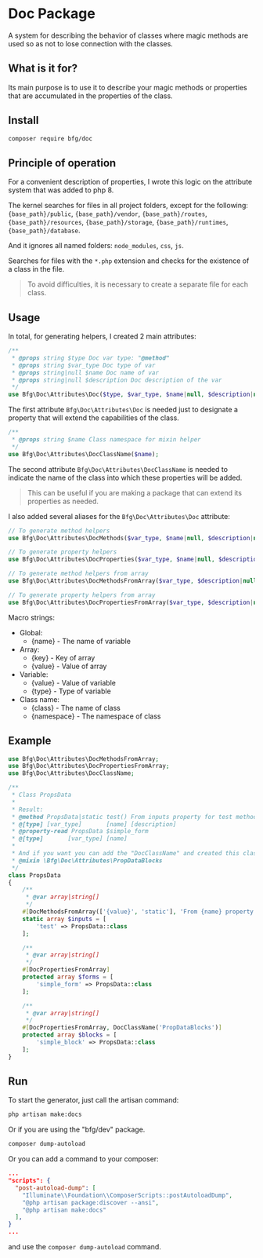 # Doc PackageA system for describing the behavior of classes where magic methods are used so as not to lose connection with the classes.## What is it for?Its main purpose is to use it to describe your magic methods or properties that are accumulated in the properties of the class.## Install```bashcomposer require bfg/doc```## Principle of operationFor a convenient description of properties, I wrote this logic on the attribute system that was added to php 8.The kernel searches for files in all project folders, except for the following: `{base_path}/public`, `{base_path}/vendor`, `{base_path}/routes`, `{base_path}/resources`, `{base_path}/storage`, `{base_path}/runtimes`, `{base_path}/database`.And it ignores all named folders: `node_modules`, `css`, `js`.Searches for files with the `*.php` extension and checks for the existence of a class in the file.> To avoid difficulties, it is necessary to create a separate file for each class.## UsageIn total, for generating helpers, I created 2 main attributes:```php/** * @props string $type Doc var type: "@method"  * @props string $var_type Doc type of var * @props string|null $name Doc name of var * @props string|null $description Doc description of the var */use Bfg\Doc\Attributes\Doc($type, $var_type, $name|null, $description|null);```The first attribute `Bfg\Doc\Attributes\Doc` is needed just to designate a propertythat will extend the capabilities of the class.```php/** * @props string $name Class namespace for mixin helper */use Bfg\Doc\Attributes\DocClassName($name);```The second attribute `Bfg\Doc\Attributes\DocClassName` is needed to indicate the name of the class into which these properties will be added.> This can be useful if you are making a package that can > extend its properties as needed.I also added several aliases for the `Bfg\Doc\Attributes\Doc` attribute:```php// To generate method helpersuse Bfg\Doc\Attributes\DocMethods($var_type, $name|null, $description|null);// To generate property helpersuse Bfg\Doc\Attributes\DocProperties($var_type, $name|null, $description|null);// To generate method helpers from arrayuse Bfg\Doc\Attributes\DocMethodsFromArray($var_type, $description|null);// To generate property helpers from arrayuse Bfg\Doc\Attributes\DocPropertiesFromArray($var_type, $description|null);```Macro strings:* Global:  * {name} - The name of variable* Array:  * {key} - Key of array  * {value} - Value of array* Variable:  * {value} - Value of variable  * {type} - Type of variable* Class name:  * {class} - The name of class  * {namespace} - The namespace of class## Example```phpuse Bfg\Doc\Attributes\DocMethodsFromArray;use Bfg\Doc\Attributes\DocPropertiesFromArray;use Bfg\Doc\Attributes\DocClassName;/** * Class PropsData *  * Result: * @method PropsData|static test() From inputs property for test method * @[type] [var_type]       [name] [description] * @property-read PropsData $simple_form * @[type]       [var_type] [name] * * And if you want you can add the "DocClassName" and created this class like mixin * @mixin \Bfg\Doc\Attributes\PropDataBlocks */class PropsData{    /**     * @var array|string[]     */    #[DocMethodsFromArray(['{value}', 'static'], 'From {name} property for {key} method')]    static array $inputs = [        'test' => PropsData::class    ];    /**     * @var array|string[]     */    #[DocPropertiesFromArray]    protected array $forms = [        'simple_form' => PropsData::class    ];    /**     * @var array|string[]     */    #[DocPropertiesFromArray, DocClassName('PropDataBlocks')]    protected array $blocks = [        'simple_block' => PropsData::class    ];}```## RunTo start the generator, just call the artisan command:```bashphp artisan make:docs```Or if you are using the "bfg/dev" package.```bashcomposer dump-autoload```Or you can add a command to your composer: ```json..."scripts": {  "post-autoload-dump": [    "Illuminate\\Foundation\\ComposerScripts::postAutoloadDump",    "@php artisan package:discover --ansi",    "@php artisan make:docs"  ],}...```and use the `composer dump-autoload` command.